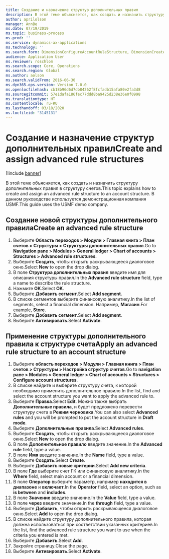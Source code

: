 ```yaml
---
title: Создание и назначение структур дополнительных правил
description: В этой теме объясняется, как создать и назначить структуру дополнительных правил в структуру счетов.
author: aprilolson
manager: AnnBe
ms.date: 07/19/2019
ms.topic: business-process
ms.prod: ''
ms.service: dynamics-ax-applications
ms.technology: ''
ms.search.form: DimensionConfigureAccountRuleStructure, DimensionCreateAccountRuleStructure, DimensionHierarchyAddLevel, DimensionHierarchyConstraintActivate, DimensionConfigureAccountStructure, DimensionConfigureAccountRule, DimensionCreateAccountRule, DimensionSelectAccountRuleStructure
audience: Application User
ms.reviewer: roschlom
ms.search.scope: Core, Operations
ms.search.region: Global
ms.author: aolson
ms.search.validFrom: 2016-06-30
ms.dyn365.ops.version: Version 7.0.0
ms.openlocfilehash: cb18b96d6d7db84262f8fcfadb15afa80e2fa3d8
ms.sourcegitcommit: 57e1dafa186fec77ddd8ba9425d238e36e0f0998
ms.translationtype: HT
ms.contentlocale: ru-RU
ms.lasthandoff: 03/18/2020
ms.locfileid: "3145131"
---
```

# <a name="create-and-assign-advanced-rule-structures"></a><span data-ttu-id="61b54-103">Создание и назначение структур дополнительных правил</span><span class="sxs-lookup"><span data-stu-id="61b54-103">Create and assign advanced rule structures</span></span>

[!include [banner](../../includes/banner.md)]

<span data-ttu-id="61b54-104">В этой теме объясняется, как создать и назначить структуру дополнительных правил в структуру счетов.</span><span class="sxs-lookup"><span data-stu-id="61b54-104">This topic explains how to create and assign an advanced rule structure to an account structure.</span></span> <span data-ttu-id="61b54-105">В данном руководстве используется демонстрационная компания USMF.</span><span class="sxs-lookup"><span data-stu-id="61b54-105">This guide uses the USMF demo company.</span></span>

## <a name="create-an-advanced-rule-structure"></a><span data-ttu-id="61b54-106">Создание новой структуры дополнительного правила</span><span class="sxs-lookup"><span data-stu-id="61b54-106">Create an advanced rule structure</span></span>
1. <span data-ttu-id="61b54-107">Выберите **Область переходов > Модули > Главная книга > План счетов > Структуры > Структуры дополнительных правил**.</span><span class="sxs-lookup"><span data-stu-id="61b54-107">Go to **Navigation pane > Modules > General ledger > Chart of accounts > Structures > Advanced rule structures**.</span></span>
2. <span data-ttu-id="61b54-108">Выберите **Создать**, чтобы открыть раскрывающееся диалоговое окно.</span><span class="sxs-lookup"><span data-stu-id="61b54-108">Select **New** to open the drop dialog.</span></span>
3. <span data-ttu-id="61b54-109">В поле **Структура дополнительных правил** введите имя для описания структуры правил.</span><span class="sxs-lookup"><span data-stu-id="61b54-109">In the **Advanced rule structure** field, type a name to describe the rule structure.</span></span>
4. <span data-ttu-id="61b54-110">Нажмите **ОК**.</span><span class="sxs-lookup"><span data-stu-id="61b54-110">Select **OK**.</span></span>
5. <span data-ttu-id="61b54-111">Выберите **Добавить сегмент**.</span><span class="sxs-lookup"><span data-stu-id="61b54-111">Select **Add segment**.</span></span>
6. <span data-ttu-id="61b54-112">В списке сегментов выберите финансовую аналитику.</span><span class="sxs-lookup"><span data-stu-id="61b54-112">In the list of segments, select a financial dimension.</span></span> <span data-ttu-id="61b54-113">Например, **Магазин**.</span><span class="sxs-lookup"><span data-stu-id="61b54-113">For example, **Store**.</span></span>  
7. <span data-ttu-id="61b54-114">Выберите **Добавить сегмент**.</span><span class="sxs-lookup"><span data-stu-id="61b54-114">Select **Add segment**.</span></span>
8. <span data-ttu-id="61b54-115">Выберите **Активировать**.</span><span class="sxs-lookup"><span data-stu-id="61b54-115">Select **Activate**.</span></span>

## <a name="apply-an-advanced-rule-structure-to-an-account-structure"></a><span data-ttu-id="61b54-116">Применение структуры дополнительного правила к структуре счета</span><span class="sxs-lookup"><span data-stu-id="61b54-116">Apply an advanced rule structure to an account structure</span></span>
1. <span data-ttu-id="61b54-117">Выберите **область переходов > Модули > Главная книга > План счетов > Структуры > Настройка структур счетов**.</span><span class="sxs-lookup"><span data-stu-id="61b54-117">Go to **navigation pane > Modules > General ledger > Chart of accounts > Structures > Configure account structures**.</span></span>
2. <span data-ttu-id="61b54-118">В списке найдите и выберите структуру счета, к которой необходимо применить дополнительное правило.</span><span class="sxs-lookup"><span data-stu-id="61b54-118">In the list, find and select the account structure you want to apply the advanced rule to.</span></span>
3. <span data-ttu-id="61b54-119">Выберите **Правка**.</span><span class="sxs-lookup"><span data-stu-id="61b54-119">Select **Edit**.</span></span> <span data-ttu-id="61b54-120">Можно также выбрать **Дополнительные правила**, и будет предложено перевести структуру счета в **Режим черновика**.</span><span class="sxs-lookup"><span data-stu-id="61b54-120">You can also select **Advanced rules** and you will be prompted to put the account structure in **Draft mode**.</span></span>  
4. <span data-ttu-id="61b54-121">Выберите **Дополнительные правила**.</span><span class="sxs-lookup"><span data-stu-id="61b54-121">Select **Advanced rules**.</span></span>
5. <span data-ttu-id="61b54-122">Выберите **Создать**, чтобы открыть раскрывающееся диалоговое окно.</span><span class="sxs-lookup"><span data-stu-id="61b54-122">Select **New** to open the drop dialog.</span></span>
6. <span data-ttu-id="61b54-123">В поле **Дополнительное правило** введите значение.</span><span class="sxs-lookup"><span data-stu-id="61b54-123">In the **Advanced rule** field, type a value.</span></span>
7. <span data-ttu-id="61b54-124">В поле **Имя** введите значение.</span><span class="sxs-lookup"><span data-stu-id="61b54-124">In the **Name** field, type a value.</span></span>
8. <span data-ttu-id="61b54-125">Выберите **Создать**.</span><span class="sxs-lookup"><span data-stu-id="61b54-125">Select **Create**.</span></span>
9. <span data-ttu-id="61b54-126">Выберите **Добавить новые критерии**.</span><span class="sxs-lookup"><span data-stu-id="61b54-126">Select **Add new criteria**.</span></span>
10. <span data-ttu-id="61b54-127">В поле **Где** выберите счет ГК или финансовую аналитику.</span><span class="sxs-lookup"><span data-stu-id="61b54-127">In the **Where** field, select main account or a financial dimension.</span></span>
11. <span data-ttu-id="61b54-128">В поле **Оператор** выберите параметр, например **находится в диапазоне** и **включает**.</span><span class="sxs-lookup"><span data-stu-id="61b54-128">In the **Operator** field, select an option, such as **is between** and **includes**.</span></span>
12. <span data-ttu-id="61b54-129">В поле **Значение** введите значение.</span><span class="sxs-lookup"><span data-stu-id="61b54-129">In the **Value** field, type a value.</span></span>
13. <span data-ttu-id="61b54-130">В поле **через** введите значение.</span><span class="sxs-lookup"><span data-stu-id="61b54-130">In the **through** field, type a value.</span></span>
14. <span data-ttu-id="61b54-131">Выберите **Добавить**, чтобы открыть раскрывающееся диалоговое окно.</span><span class="sxs-lookup"><span data-stu-id="61b54-131">Select **Add** to open the drop dialog.</span></span>
15. <span data-ttu-id="61b54-132">В списке найдите структуру дополнительного правила, которая должна использоваться при соответствии указанных критериев.</span><span class="sxs-lookup"><span data-stu-id="61b54-132">In the list, find the advanced rule structure you want to use when the criteria you entered is met.</span></span>
16. <span data-ttu-id="61b54-133">Выберите **Добавить**.</span><span class="sxs-lookup"><span data-stu-id="61b54-133">Select **Add**.</span></span>
17. <span data-ttu-id="61b54-134">Закройте страницу.</span><span class="sxs-lookup"><span data-stu-id="61b54-134">Close the page.</span></span>
18. <span data-ttu-id="61b54-135">Выберите **Активировать**.</span><span class="sxs-lookup"><span data-stu-id="61b54-135">Select **Activate**.</span></span>

